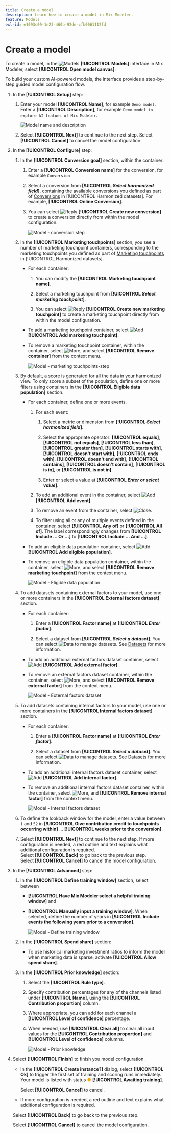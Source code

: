 ```yaml
---
title: Create a model
description: Learn how to create a model in Mix Modeler.
feature: Models
exl-id: e1093c09-1e23-460b-92de-cfb0061112fd
---
```

# Create a model

To create a model, in the ![Models](./help/assets/icons/FileData.svg) **[!UICONTROL Models]** interface in Mix Modeler, select **[!UICONTROL Open model canvas]**.

To build your custom AI-powered models, the interface provides a step-by-step guided model configuration flow.

1. In the **[!UICONTROL Setup]** step:

   1. Enter your model **[!UICONTROL Name]**, for example `Demo model`. Enter a **[!UICONTROL Description]**, for example `Demo model to explore AI featues of Mix Modeler`.

       ![Model name and description](./help/assets/model-name-description.png)

   1. Select **[!UICONTROL Next]** to continue to the next step. Select **[!UICONTROL Cancel]** to cancel the model configuration.

1. In the **[!UICONTROL Configure]** step:

   1. In the **[!UICONTROL Conversion goal]** section, within the container:

       1. Enter a **[!UICONTROL Conversion name]** for the conversion, for example `Conversion`

       1. Select a conversion from **[!UICONTROL *Select harmonized field*]**, containing the available conversions you defined as part of [Conversions](../harmonize-data/conversions.md) in [!UICONTROL Harmonized datasets]. For example, **[!UICONTROL Online Conversion]**. 

       1. You can select ![Reply](./help/assets/icons/Reply.svg) **[!UICONTROL Create new conversion]** to create a conversion directly from within the model configuration.

            ![Model - conversion step](./help/assets/model-conversion-step.png)

   1. In the **[!UICONTROL Marketing touchpoints]** section, you see a number of marketing touchpoint containers, corresponding to the marketing touchpoints you defined as part of [Marketing touchpoints](../harmonize-data/marketing-touchpoints.md) in [!UICONTROL Harmonized datasets]. 

       * For each container:

         1. You can modify the **[!UICONTROL Marketing touchpoint name]**. 

         1. Select a marketing touchpoint from **[!UICONTROL _Select marketing touchpoint_]**.

         1. You can select ![Reply](./help/assets/icons/Reply.svg) **[!UICONTROL Create new marketing touchpoint]** to create a marketing touchpoint directly from within the model configuration.

       * To add a marketing touchpoint container, select ![Add](./help/assets/icons/AddCircle.svg) **[!UICONTROL Add marketing touchpoint]**.

       * To remove a marketing touchpoint container, within the container, select ![More](./help/assets/icons/More.svg), and select **[!UICONTROL Remove container]** from the context menu.

            ![Model - marketing touchpoints-step](./help/assets/model-marketing-touchpoint-step.png)

   1. By default, a score is generated for all the data in your harmonized view. To only score a subset of the population, define one or more filters using containers in the **[!UICONTROL Eligible data population]** section. 

       * For each container, define one or more events.

         1. For each event: 

             1. Select a metric or dimension from **[!UICONTROL _Select harmonized field_]**.

             1. Select the appropriate operator: **[!UICONTROL equals]**, **[!UICONTROL not equals]**, **[!UICONTROL less than]**, **[!UICONTROL greater than]**, **[!UICONTROL starts with]**, **[!UICONTROL doesn't start with]**, **[!UICONTROL ends with]**, **[!UICONTROL doesn't end with]**, **[!UICONTROL contains]**, **[!UICONTROL doesn't contain]**, **[!UICONTROL is in]**, or **[!UICONTROL is not in]**.

             1. Enter or select a value at **[!UICONTROL _Enter or select value_]**.

         1. To add an additional event in the container, select ![Add](./help/assets/icons/AddCircle.svg) **[!UICONTROL Add event]**.

         1. To remove an event from the container, select ![Close](./help/assets/icons/Close.svg).

         1. To filter using all or any of multiple events defined in the container, select **[!UICONTROL Any of]** or **[!UICONTROL All of]**. The label correspondingly changes from **[!UICONTROL Include ... Or ...]** to **[!UICONTROL Include ... And ...]**.
       
       * To add an eligible data population container, select ![Add](./help/assets/icons/AddCircle.svg) **[!UICONTROL Add eligible population]**.

       * To remove an eligible data population container, within the container, select ![More](./help/assets/icons/More.svg), and select **[!UICONTROL Remove marketing touchpoint]** from the context menu.

         ![Model - Eligible data population](./help/assets/model-eligible-data-population-step.png)

   1. To add datasets containing external factors to your model, use one or more containers in the **[!UICONTROL External factors dataset]** section. 

       * For each container:

         1. Enter a **[!UICONTROL Factor name]** at **[!UICONTROL _Enter factor_]**.

         1. Select a dataset from **[!UICONTROL _Select a dataset_]**. You can select ![Data](./help/assets/icons/Data.svg) to manage datasets. See [Datasets](../ingest-data/datasets.md) for more information.

       * To add an additional external factors dataset container, select ![Add](./help/assets/icons/AddCircle.svg) **[!UICONTROL Add external factor]**.

       * To remove an external factors dataset container, within the container, select ![More](./help/assets/icons/More.svg), and select **[!UICONTROL Remove external factor]** from the context menu.

         ![Model - External factors dataset](./help/assets/model-external-factors-dataset-step.png)


   1. To add datasets containing internal factors to your model, use one or more containers in the **[!UICONTROL Internal factors dataset]** section. 

       * For each container:

         1. Enter a **[!UICONTROL Factor name]** at **[!UICONTROL _Enter factor_]**.

         1. Select a dataset from **[!UICONTROL _Select a dataset_]**. You can select ![Data](./help/assets/icons/Data.svg) to manage datasets. See [Datasets](../ingest-data/datasets.md) for more information.

       * To add an additional internal factors dataset container, select ![Add](./help/assets/icons/AddCircle.svg) **[!UICONTROL Add internal factor]**.

       * To remove an additional internal factors dataset container, within the container, select ![More](./help/assets/icons/More.svg), and **[!UICONTROL Remove internal factor]** from the context menu.

         ![Model - Internal factors dataset](./help/assets/model-internal-factors-dataset-step.png)

   1. To define the lookback window for the model, enter a value between `1` and `52` in **[!UICONTROL Give contribution credit to touchpoints occurring within]** ... **[!UICONTROL weeks prior to the conversion]**.

   1. Select **[!UICONTROL Next]** to continue to the next step. If more configuration is needed, a red outline and text explains what additional configuration is required. <br/>Select **[!UICONTROL Back]** to go back to the previous step. <br/>Select **[!UICONTROL Cancel]** to cancel the model configuration.

1. In the **[!UICONTROL Advanced]** step:

   1. In the **[!UICONTROL Define training window]** section, select between 

       * **[!UICONTROL Have Mix Modeler select a helpful training window]** and 

       * **[!UICONTROL Manually input a training window]**. When selected, define the number of years in **[!UICONTROL Include events the following years prior to a conversion]**.

         ![Model - Define training window](./help/assets/model-define-training-window.png)

   1. In the **[!UICONTROL Spend share]** section:

       * To use historical marketing investment ratios to inform the model when marketing data is sparse,  activate **[!UICONTROL Allow spend share]**.

   1. In the **[!UICONTROL Prior knowledge]** section:

       1. Select the **[!UICONTROL Rule type]**.

       1. Specify contribution percentages for any of the channels listed under **[!UICONTROL Name]**, using the **[!UICONTROL Contribution proportion]** column. 

       1. Where appropriate, you can add for each channel a **[!UICONTROL Level of confidence]** percentage.

       1. When needed, use **[!UICONTROL Clear all]** to clear all input values for the **[!UICONTROL Contribution proportion]** and **[!UICONTROL Level of confidence]** columns.

          ![Model - Prior knowledge](./help/assets/model-prior-knowledge-step.png)

1. Select **[!UICONTROL Finish]** to finish you model configuration. 
   
   * In the **[!UICONTROL Create instance?]** dialog, select **[!UICONTROL Ok]** to trigger the first set of training and scoring runs immediately. Your model is listed with status <span style="color:orange">●</span> **[!UICONTROL Awaiting training]**.
   
     Select **[!UICONTROL Cancel]** to cancel. 
  
   * If more configuration is needed, a red outline and text explains what additional configuration is required. 
   
   Select **[!UICONTROL Back]** to go back to the previous step. 
   
   Select **[!UICONTROL Cancel]** to cancel the model configuration.
